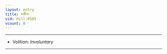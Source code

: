 ```yaml
---
layout: entry
title: མཆོལ་
vid: Hill:0505
vcount: 0
---
```

> 

---
* Volition: _Involuntary_

---

